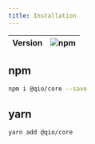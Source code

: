 ```yaml
---
title: Installation
---
```


| Version | ![npm](https://img.shields.io/npm/v/@qio/core.svg) | 
|:---:|---:|

## npm
```bash
npm i @qio/core --save
```

## yarn

```bash
yarn add @qio/core
```
